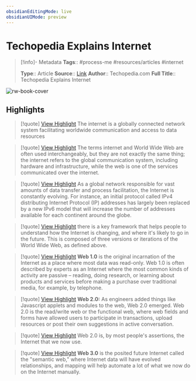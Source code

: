 ```yaml
---
obsidianEditingMode: live
obsidianUIMode: preview
---
```

# Techopedia Explains Internet

> [!info]- Metadata
> **Tags**:: #process-me #resources/articles #internet
> 
> **Type**:: Article
> **Source**:: [Link](https://www.techopedia.com/definition/2419/internet)
> **Author**:: Techopedia.com
> **Full Title**:: Techopedia Explains Internet

![rw-book-cover](https://images.techopedia.com/definition/term-image/2419/internet)

## Highlights

> [!quote] [View Highlight](https://read.readwise.io/read/01gmvbr5x3034sjvm1t6rxeksc)
> The internet is a globally connected network system facilitating worldwide communication and access to data resources


> [!quote] [View Highlight](https://read.readwise.io/read/01gmvbrzyed7a7wks4g4gn6ty7)
> The terms internet and World Wide Web are often used interchangeably, but they are not exactly the same thing; the internet refers to the global communication system, including hardware and infrastructure, while the web is one of the services communicated over the internet.


> [!quote] [View Highlight](https://read.readwise.io/read/01gmvbx00x2nmcqg9nq75sjsdb)
> As a global network responsible for vast amounts of data transfer and process facilitation, the Internet is constantly evolving. For instance, an initial protocol called IPv4 distributing Internet Protocol (IP) addresses has largely been replaced by a new IPv6 model that will increase the number of addresses available for each continent around the globe.


> [!quote] [View Highlight](https://read.readwise.io/read/01gmvbyxexk0wya01rzaqd191v)
> there is a key framework that helps people to understand how the Internet is changing, and where it's likely to go in the future.
> This is composed of three versions or iterations of the World Wide Web, as defined above.


> [!quote] [View Highlight](https://read.readwise.io/read/01gmvc0mzv3f0gwfbq0x2z97f3)
> **Web 1.0** is the original incarnation of the Internet as a place where most data was read-only. Web 1.0 is often described by experts as an Internet where the most common kinds of activity are passive – reading, doing research, or learning about products and services before making a purchase over traditional media, for example, by telephone.


> [!quote] [View Highlight](https://read.readwise.io/read/01gmvc2gn3fgps2c0qkc5xxp39)
> **Web 2.0:** As engineers added things like Javascript applets and modules to the web, Web 2.0 emerged. Web 2.0 is the read/write web or the functional web, where web fields and forms have allowed users to participate in transactions, upload resources or post their own suggestions in active conversation.


> [!quote] [View Highlight](https://read.readwise.io/read/01gmvc2yypbqqp3d6g35x7wnq8)
> Web 2.0 is, by most people's assertions, the Internet that we now use.


> [!quote] [View Highlight](https://read.readwise.io/read/01gmvc5xz83bv91f3hje832138)
> **Web 3.0** is the posited future Internet called the "semantic web," where Internet data will have evolved relationships, and mapping will help automate a lot of what we now do on the Internet manually.

